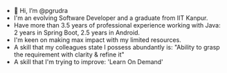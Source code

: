 - 👋 Hi, I’m @pgrudra
- I'm an evolving Software Developer and a graduate from IIT Kanpur.
- Have more than 3.5 years of professional experience working with Java: 2 years in Spring Boot, 2.5 years in Android.
- I'm keen on making max impact with my limited resources.
- A skill that my colleagues state I possess abundantly is: 
"Ability to grasp the requirement with clarity & refine it"
- A skill that I'm trying to improve:
'Learn On Demand'



<!---
pgrudra/pgrudra is a ✨ special ✨ repository because its `README.md` (this file) appears on your GitHub profile.
You can click the Preview link to take a look at your changes.
--->
